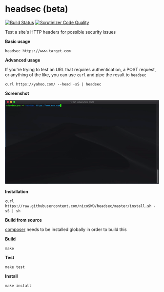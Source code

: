 # headsec (beta)
[![Build Status](https://travis-ci.org/nicoSWD/headsec.svg?branch=master)](https://travis-ci.org/nicoSWD/headsec)
[![Scrutinizer Code Quality](https://scrutinizer-ci.com/g/nicoSWD/headsec/badges/quality-score.png?b=master)](https://scrutinizer-ci.com/g/nicoSWD/headsec/?branch=master)

Test a site's HTTP headers for possible security issues

**Basic usage**
```shell
headsec https://www.target.com
```

**Advanced usage**

If you're trying to test an URL that requires authentication, a POST request, or anything
of the like, you can use `curl` and pipe the result to `headsec`
```shell
curl https://yahoo.com/ --head -sS | headsec
```

**Screenshot**

![screenshot](screenshots/screenshot.gif)

**Installation**

```shell
curl https://raw.githubusercontent.com/nicoSWD/headsec/master/install.sh -sS | sh
```

**Build from source**

[composer](https://getcomposer.org) needs to be installed globally in order to build this

**Build**
```shell
make
```

**Test**
```shell
make test
```

**Install**
```shell
make install
```

